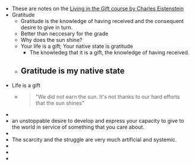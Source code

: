 - These are notes on the [Living in the Gift course by Charles Eistenstein](https://charleseisenstein.org/courses/living-in-the-gift)
- Gratitude
	- Gratitude is the knowledge of having received and the consequent desire to give in turn.
	- Better than neccesary for the grade
	- Why does the sun shine?
	- Your life is a gift; Your native state is gratitude
		- The knowledeg that it is a gift, the knowledge of having received.
	- ## Gratitude is my native state
- Life is a gift
	- > "We did not earn the sun. It's not thanks to our hard efforts that the sun shines"
-
- an unstoppable desire to develop and express your capacity to give to the world in service of
  something that you care about.
-
- The scarcity and the struggle are very much artificial and systemic.
-
-
-
